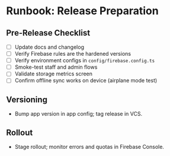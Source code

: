 # Runbook: Release Preparation

## Pre-Release Checklist
- [ ] Update docs and changelog
- [ ] Verify Firebase rules are the hardened versions
- [ ] Verify environment configs in `config/firebase.config.ts`
- [ ] Smoke-test staff and admin flows
- [ ] Validate storage metrics screen
- [ ] Confirm offline sync works on device (airplane mode test)

## Versioning
- Bump app version in app config; tag release in VCS.

## Rollout
- Stage rollout; monitor errors and quotas in Firebase Console.
